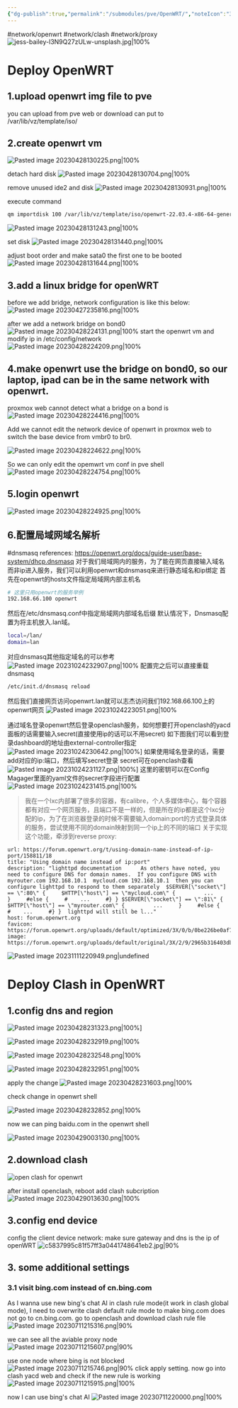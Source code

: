 ```yaml
---
{"dg-publish":true,"permalink":"/submodules/pve/OpenWRT/","noteIcon":"3"}
---
```


#network/openwrt #network/clash #network/proxy
![jess-bailey-l3N9Q27zULw-unsplash.jpg|100%](/img/user/banner/jess-bailey-l3N9Q27zULw-unsplash.jpg)
# Deploy OpenWRT
## 1.upload openwrt img file to pve
you can upload from pve web or download can put to /var/lib/vz/template/iso/
## 2.create openwrt vm
![Pasted image 20230428130225.png|100%](/img/user/submodules/pve/pics/Pasted%20image%2020230428130225.png)

detach hard disk
![Pasted image 20230428130704.png|100%](/img/user/submodules/pve/pics/Pasted%20image%2020230428130704.png)

remove unused ide2 and disk
![Pasted image 20230428130931.png|100%](/img/user/submodules/pve/pics/Pasted%20image%2020230428130931.png)

execute command
```sh
qm importdisk 100 /var/lib/vz/template/iso/openwrt-22.03.4-x86-64-generic-ext4-combined-efi.img local-lvm
```
![Pasted image 20230428131243.png|100%](/img/user/submodules/pve/pics/Pasted%20image%2020230428131243.png)

set disk
![Pasted image 20230428131440.png|100%](/img/user/submodules/pve/pics/Pasted%20image%2020230428131440.png)

adjust boot order and make sata0 the first one to be booted
![Pasted image 20230428131644.png|100%](/img/user/submodules/pve/pics/Pasted%20image%2020230428131644.png)

## 3.add a linux bridge for openWRT
before we add bridge, network configuration is like this below:
![Pasted image 20230427235816.png|100%](/img/user/submodules/pve/pics/Pasted%20image%2020230427235816.png)

after we add a network bridge on bond0
![Pasted image 20230428224131.png|100%](/img/user/submodules/pve/pics/Pasted%20image%2020230428224131.png)
start the openwrt vm and modify ip in /etc/config/network
![Pasted image 20230428224209.png|100%](/img/user/submodules/pve/pics/Pasted%20image%2020230428224209.png)

## 4.make openwrt use the bridge on bond0, so our laptop, ipad can be in the same network with openwrt.
proxmox web cannot detect what a bridge on a bond is
![Pasted image 20230428224416.png|100%](/img/user/submodules/pve/pics/Pasted%20image%2020230428224416.png)

Add we cannot edit the network device of openwrt in proxmox web to switch the base device from vmbr0 to br0.

![Pasted image 20230428224622.png|100%](/img/user/submodules/pve/pics/Pasted%20image%2020230428224622.png)


So we can only edit the opemwrt vm conf in pve shell
![Pasted image 20230428224754.png|100%](/img/user/submodules/pve/pics/Pasted%20image%2020230428224754.png)

##  5.login openwrt
![Pasted image 20230428224925.png|100%](/img/user/submodules/pve/pics/Pasted%20image%2020230428224925.png)



## 6.配置局域网域名解析
#dnsmasq
references:
https://openwrt.org/docs/guide-user/base-system/dhcp.dnsmasq
对于我们局域网内的服务，为了能在网页直接输入域名而非ip进入服务，我们可以利用openwrt和dnsmasq来进行静态域名和ip绑定
首先在openwrt的hosts文件指定局域网内部主机名

```bash
# 这里只用openwrt的服务举例
192.168.66.100 openwrt
```

然后在/etc/dnsmasq.conf中指定局域网内部域名后缀
默认情况下，Dnsmasq配置为将主机放入.lan域。

```bash
local=/lan/
domain=lan
```

对应dnsmasq其他指定域名的可以参考
![Pasted image 20231024232907.png|100%](/img/user/pics/Pasted%20image%2020231024232907.png)
配置完之后可以直接重载dnsmasq

```bash
/etc/init.d/dnsmasq reload
```

然后我们直接网页访问openwrt.lan就可以志杰访问我们192.168.66.100上的openwrt网页
![Pasted image 20231024223051.png|100%](/img/user/pics/Pasted%20image%2020231024223051.png)

通过域名登录openwrt然后登录openclash服务，如何想要打开openclash的yacd面板的话需要输入secret(直接使用ip的话可以不用secret)
如下图我们可以看到登录dashboard的地址由external-controller指定
![Pasted image 20231024230642.png|100%](/img/user/pics/Pasted%20image%2020231024230642.png)]
如果使用域名登录的话，需要add对应的ip:端口，然后填写secret登录
secret可在openclash查看
![Pasted image 20231024231127.png|100%](/img/user/pics/Pasted%20image%2020231024231127.png)]
这里的密钥可以在Config Magager里面的yaml文件的secret字段进行配置
![Pasted image 20231024231415.png|100%](/img/user/pics/Pasted%20image%2020231024231415.png)

>我在一个lxc内部署了很多的容器，有calibre，个人多媒体中心，每个容器都有对应一个网页服务，且端口不是一样的，但是所在的ip都是这个lxc分配的ip，为了在浏览器登录的时候不需要输入domain:port的方式登录具体的服务，尝试使用不同的domain映射到同一个ip上的不同的端口
关于实现这个功能，牵涉到reverse proxy:


```cardlink
url: https://forum.openwrt.org/t/using-domain-name-instead-of-ip-port/158811/18
title: "Using domain name instead of ip:port"
description: "lighttpd documentation      As others have noted, you need to configure DNS for domain names.  If you configure DNS with  myrouter.com 192.168.10.1  mycloud.com 192.168.10.1  then you can configure lighttpd to respond to them separately  $SERVER[\"socket\"] == \":80\" {     $HTTP[\"host\"] == \"mycloud.com\" {         ...     }     #else {     #    ...     #} } $SERVER[\"socket\"] == \":81\" {     $HTTP[\"host\"] == \"myrouter.com\" {         ...     }     #else {     #    ...     #} }  lighttpd will still be l..."
host: forum.openwrt.org
favicon: https://forum.openwrt.org/uploads/default/optimized/3X/0/b/0be226be0af76ed16c229fa402d72b8a7f7266d5_2_32x32.png
image: https://forum.openwrt.org/uploads/default/original/3X/2/9/2965b316403db302c535cae40139e8c49bbad6e3.png
```
![Pasted image 20231111220949.png|undefined](/img/user/Pasted%20image%2020231111220949.png)

# Deploy Clash in OpenWRT
## 1.config dns and region

![Pasted image 20230428231323.png|100%](/img/user/submodules/pve/pics/Pasted%20image%2020230428231323.png)]

![Pasted image 20230428232919.png|100%](/img/user/submodules/pve/pics/Pasted%20image%2020230428232919.png)

![Pasted image 20230428232548.png|100%](/img/user/submodules/pve/pics/Pasted%20image%2020230428232548.png)

![Pasted image 20230428232951.png|100%](/img/user/submodules/pve/pics/Pasted%20image%2020230428232951.png)

apply the change
![Pasted image 20230428231603.png|100%](/img/user/submodules/pve/pics/Pasted%20image%2020230428231603.png)

check change in openwrt shell

![Pasted image 20230428232852.png|100%](/img/user/submodules/pve/pics/Pasted%20image%2020230428232852.png)

now we can ping baidu.com in the openwrt shell

![Pasted image 20230429003130.png|100%](/img/user/submodules/pve/pics/Pasted%20image%2020230429003130.png)

## 2.download clash

![open clash for openwrt](https://github.com/vernesong/OpenClash)

after install openclash, reboot
add clash subcription
![Pasted image 20230429013630.png|100%](/img/user/submodules/pve/pics/Pasted%20image%2020230429013630.png)


## 3.config end device
config the client device network: make sure gateway and dns is the ip of openWRT
![c5837995c81f57ff3a0441748641eb2.jpg|90%](/img/user/submodules/pve/pics/c5837995c81f57ff3a0441748641eb2.jpg)


## 3. some additional settings
### 3.1 visit bing.com instead of cn.bing.com
As I wanna use new bing's chat AI in clash rule mode(it work in clash global mode), I need to overwrite clash default rule mode to make bing.com does not go to cn.bing.com.
go to openclash and download clash rule file
![Pasted image 20230711215316.png|90%](/img/user/submodules/pve/pics/Pasted%20image%2020230711215316.png)

we can see all the aviable proxy node
![Pasted image 20230711215607.png|90%](/img/user/submodules/pve/pics/Pasted%20image%2020230711215607.png)

use one node where bing is not blocked
![Pasted image 20230711215746.png|90%](/img/user/submodules/pve/pics/Pasted%20image%2020230711215746.png)
click apply setting.
now go into clash yacd web and check if the new rule is working
![Pasted image 20230711215915.png|100%](/img/user/submodules/pve/pics/Pasted%20image%2020230711215915.png)


now I can use bing's chat AI
![Pasted image 20230711220000.png|100%](/img/user/submodules/pve/pics/Pasted%20image%2020230711220000.png)
